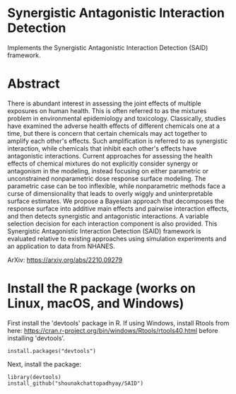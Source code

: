 # Synergistic Antagonistic Interaction Detection
Implements the Synergistic Antagonistic Interaction Detection (SAID) framework.

# Abstract

There is abundant interest in assessing the joint effects of multiple exposures on human health.  This is often referred to as the mixtures problem in environmental epidemiology and toxicology.  Classically, studies have examined the adverse health effects of different chemicals one at a time, but there is concern that certain chemicals may act together to amplify each other's effects.  Such amplification is referred to as synergistic interaction, while chemicals that inhibit each other's effects have antagonistic interactions.  Current approaches for assessing the health effects of chemical mixtures do not explicitly consider synergy or antagonism in the modeling, instead focusing on either parametric or unconstrained nonparametric dose response surface modeling.  The parametric case can be too inflexible, while nonparametric methods face a curse of dimensionality that leads to overly wiggly and uninterpretable surface estimates. We propose a Bayesian approach that decomposes the response surface into additive main effects and pairwise interaction effects, and then detects synergistic and antagonistic interactions. A variable selection decision for each interaction component is also provided. This Synergistic Antagonistic Interaction Detection (SAID) framework is evaluated relative to existing approaches using simulation experiments and an application to data from NHANES.

ArXiv: https://arxiv.org/abs/2210.09279

# Install the R package (works on Linux, macOS, and Windows)

First install the 'devtools' package in R. If using Windows, install Rtools from here: https://cran.r-project.org/bin/windows/Rtools/rtools40.html before installing 'devtools'.

```
install.packages("devtools")
```
Next, install the package:

```
library(devtools)
install_github("shounakchattopadhyay/SAID")
```
